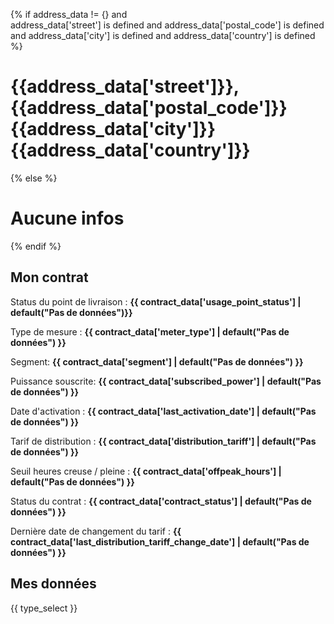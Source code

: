 {% if address_data != {} and  
address_data['street'] is defined and 
address_data['postal_code'] is defined and 
address_data['city'] is defined and 
address_data['country'] is defined
%}
# {{address_data['street']}}, {{address_data['postal_code']}} {{address_data['city']}} {{address_data['country']}}
{% else %}
# Aucune infos 
{% endif %}

## Mon contrat

Status du point de livraison : **{{ contract_data['usage_point_status'] | default("Pas de données")}}**

Type de mesure : **{{ contract_data['meter_type'] | default("Pas de données") }}**

Segment: **{{ contract_data['segment'] | default("Pas de données") }}**

Puissance souscrite: **{{ contract_data['subscribed_power'] | default("Pas de données") }}**

Date d'activation : **{{ contract_data['last_activation_date'] | default("Pas de données") }}**

Tarif de distribution : **{{ contract_data['distribution_tariff'] | default("Pas de données") }}**

Seuil heures creuse / pleine : **{{ contract_data['offpeak_hours'] | default("Pas de données") }}**

Status du contrat : **{{ contract_data['contract_status'] | default("Pas de données") }}**

Dernière date de changement du tarif : **{{ contract_data['last_distribution_tariff_change_date'] | default("Pas de données") }}**

## Mes données
{{ type_select }}